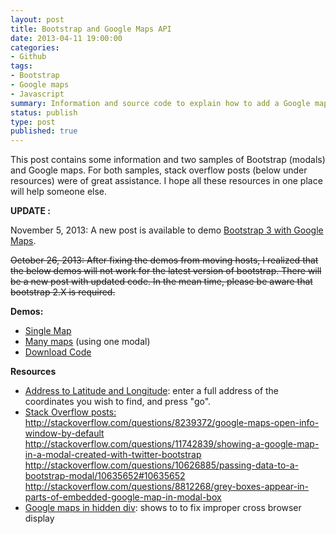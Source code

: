 ```yaml
---
layout: post
title: Bootstrap and Google Maps API
date: 2013-04-11 19:00:00
categories:
- Github
tags:
- Bootstrap
- Google maps
- Javascript
summary: Information and source code to explain how to add a Google map to a Bootstrap Modal.
status: publish
type: post
published: true
---
```

<p>This post contains some information and two samples of Bootstrap (modals) and Google maps. For both samples, stack overflow posts (below under resources) were of great assistance. I hope all these resources in one place will help someone else.<!--more--></p>
<p><strong>UPDATE :</strong></p>
<p>November 5, 2013: A new post is available to demo <a href="http://jenntesolin.com/blog/2013/11/05/bootstrap-3-and-google-maps/">Bootstrap 3 with Google Maps</a>.</p>
<p><del>October 26, 2013: After fixing the demos from moving hosts, I realized that the below demos will not work for the latest version of bootstrap. There will be a new post with updated code. In the mean time, please be aware that bootstrap 2.X is required.</del></p>
<p><b>Demos:</b></p>
<ul>
<li><a title="Voew single map" href="http://www.jenntesolin.com/demos/single-map.html" target="_blank">Single Map</a></li>
<li><a href="http://www.jenntesolin.com/demos/multi-map.html" target="_blank">Many maps</a> (using one modal)</li>
<li><a href="https://github.com/jennifert/JavaScript-Demos/tree/master/GoogleMaps/BootstrapV2" title="Download Code">Download Code</a></li>
</ul>
<p><b>Resources</b></p>
<ul>
<li><a title="Latitude and Longitude of a Point" href="http://itouchmap.com/latlong.html" target="_blank" rel="nofollow">Address to Latitude and Longitude</a>: enter a full address of the coordinates you wish to find, and press "go".</li>
<li><span style="text-decoration: underline;">Stack Overflow posts:</span><br />
<a href="http://stackoverflow.com/questions/8239372/google-maps-open-info-window-by-default" target="_blank" rel="nofollow">http://stackoverflow.com/questions/8239372/google-maps-open-info-window-by-default</a><br />
<a href="http://stackoverflow.com/questions/11742839/showing-a-google-map-in-a-modal-created-with-twitter-bootstrap" target="_blank" rel="nofollow">http://stackoverflow.com/questions/11742839/showing-a-google-map-in-a-modal-created-with-twitter-bootstrap</a><br />
<a href="http://stackoverflow.com/questions/10626885/passing-data-to-a-bootstrap-modal/10635652#10635652" target="_blank" rel="nofollow">http://stackoverflow.com/questions/10626885/passing-data-to-a-bootstrap-modal/10635652#10635652</a><br />
<a href="http://stackoverflow.com/questions/8812268/grey-boxes-appear-in-parts-of-embedded-google-map-in-modal-box" target="_blank" rel="nofollow">http://stackoverflow.com/questions/8812268/grey-boxes-appear-in-parts-of-embedded-google-map-in-modal-box</a></li>
<li><a href="http://blog.codebusters.pl/en/entry/google-maps-in-hidden-div" target="_blank" rel="nofollow">Google maps in hidden div</a>: shows to to fix improper cross browser display</li>
</ul>
